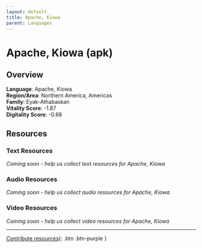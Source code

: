 ```yaml
---
layout: default
title: Apache, Kiowa
parent: Languages
---
```


# Apache, Kiowa (apk)

## Overview

**Language**: Apache, Kiowa  
**Region/Area**: Northern America, Americas  
**Family**: Eyak-Athabaskan  
**Vitality Score**: -1.87  
**Digitality Score**: -0.68  

## Resources

### Text Resources
*Coming soon - help us collect text resources for Apache, Kiowa*

### Audio Resources
*Coming soon - help us collect audio resources for Apache, Kiowa*

### Video Resources
*Coming soon - help us collect video resources for Apache, Kiowa*

---

[Contribute resources](https://fairtrain.github.io/){: .btn .btn-purple }
